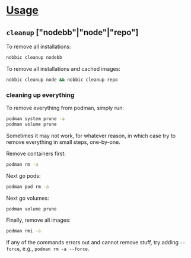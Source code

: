 [Usage](../Usage.markdown)
==========================

## `cleanup` ["nodebb"|"node"|"repo"]

To remove all installations:

```sh
nobbic cleanup nodebb
```

To remove all installations and cached images:

```sh
nobbic cleanup node && nobbic cleanup repo
```

### cleaning up everything

To remove everything from podman, simply run:

```sh
podman system prune -a
podman volume prune
```

Sometimes it may not work, for whatever reason, in which case try to remove everything in small steps, one-by-one.

Remove containers first:

```sh
podman rm -a
```

Next go pods:

```sh
podman pod rm -a
```

Next go volumes:

```sh
podman volume prune
```

Finally, remove all images:

```sh
podman rmi -a
```

If any of the commands errors out and cannot remove stuff, try adding `--force`, e.g., `podman rm -a --force`.

